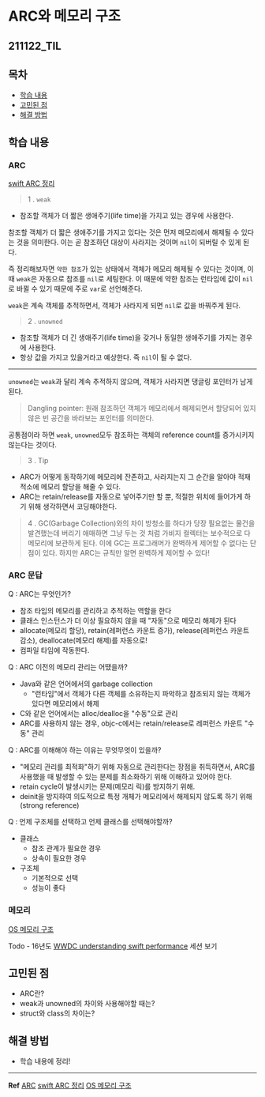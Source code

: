 ﻿# ARC와 메모리 구조

## 211122_TIL

## 목차 
- [학습 내용](#학습-내용) 
- [고민된 점 ](#고민된-점)
- [해결 방법](#해결-방법)


## 학습 내용

### ARC 

[swift ARC 정리](https://leechamin.tistory.com/528?category=941561)


> 1 . `weak`

- 참조할 객체가 더 짧은 생애주기(life time)을 가지고 있는 경우에 사용한다. 

참조할 객체가 더 짧은 생애주기를 가지고 있다는 것은 먼저 메모리에서 해제될 수 있다는 것을 의미한다. 이는 곧 참조하던 대상이 사라지는 것이며 `nil`이 되버릴 수 있게 된다. 

즉 정리해보자면 `약한 참조`가 있는 상태에서 객체가 메모리 해제될 수 있다는 것이며, 이 때 `weak`은 자동으로 참조를 `nil`로 세팅한다. 이 때문에 약한 참조는 런타임에 값이 `nil`로 바뀔 수 있기 때문에 주로 `var`로 선언해준다.  

`weak`은 계속 객체를 추적하면서, 객체가 사라지게 되면 `nil`로 값을 바꿔주게 된다. 

> 2 . `unowned`

- 참조할 객체가 더 긴 생애주기(life time)을 갖거나 동일한 생애주기를 가지는 경우에 사용한다. 
- 항상 값을 가지고 있을거라고 예상한다. 즉 `nil`이 될 수 없다. 

---

`unowned`는 `weak`과 달리 계속 추적하지 않으며, 객체가 사라지면 댕글링 포인터가 남게 된다. 

> Dangling pointer: 원래 참조하던 객체가 메모리에서 해제되면서 할당되어 있지 않은 빈 공간을 바라보는 포인터를 의미한다. 

공통점이라 하면 `weak`, `unowned`모두 참조하는 객체의 reference count를 증가시키지 않는다는 것이다. 

> 3 . Tip

- ARC가 어떻게 동작하기에 메모리에 잔존하고, 사라지는지 그 순간을 알아야 적재적소에 메모리 할당을 해줄 수 있다. 
- ARC는 retain/release를 자동으로 넣어주기만 할 뿐, 적절한 위치에 들어가게 하기 위해 생각하면서 코딩해야한다. 

> 4 . GC(Garbage Collection)와의 차이 
방청소를 하다가 당장 필요없는 물건을 발견했는데 버리기 애매하면 그냥 두는 것 처럼 가비지 컬렉터는 보수적으로 다 메모리에 보관하게 된다. 이에 GC는 프로그래머가 완벽하게 제어할 수 없다는 단점이 있다. 하지만 ARC는 규칙만 알면 완벽하게 제어할 수 있다! 

### ARC 문답

Q : ARC는 무엇인가?

- 참조 타입의 메모리를 관리하고 추적하는 역할을 한다
- 클래스 인스턴스가 더 이상 필요하지 않을 때 "자동"으로 메모리 해제가 된다
- allocate(메모리 할당), retain(레퍼런스 카운트 증가), release(레퍼런스 카운트 감소), deallocate(메모리 해제)를 자동으로!
- 컴파일 타임에 작동한다.

Q : ARC 이전의 메모리 관리는 어땠을까?

- Java와 같은 언어에서의 garbage collection 
    - "런타임"에서 객체가 다른 객체를 소유하는지 파악하고 참조되지 않는 객체가 있다면 메모리에서 해제
- C와 같은 언어에서는 alloc/dealloc을 "수동"으로 관리
- ARC를 사용하지 않는 경우, objc-c에서는 retain/release로 레퍼런스 카운트 "수동" 관리

Q : ARC를 이해해야 하는 이유는 무엇무엇이 있을까?

- "메모리 관리를 최적화"하기 위해 자동으로 관리한다는 장점을 취득하면서, ARC를 사용했을 때 발생할 수 있는 문제를 최소화하기 위해 이해하고 있어야 한다. 
- retain cycle이 발생시키는 문제(메모리 릭)를 방지하기 위해. 
- deinit을 방지하여 의도적으로 특정 개체가 메모리에서 해제되지 않도록 하기 위해(strong reference)

Q : 언제 구조체를 선택하고 언제 클래스를 선택해야할까?

- 클래스 
    - 참조 관계가 필요한 경우 
    - 상속이 필요한 경우 
- 구조체
    - 기본적으로 선택
    - 성능이 좋다
   

### 메모리 

[OS 메모리 구조](https://leechamin.tistory.com/527)

Todo - 16년도 [WWDC understanding swift performance](https://developer.apple.com/videos/play/wwdc2016/416/) 세션 보기 


## 고민된 점 
- ARC란?
- weak과 unowned의 차이와 사용해야할 때는?
- struct와 class의 차이는?

## 해결 방법 
- 학습 내용에 정리!
---

**Ref**
[ARC](https://docs.swift.org/swift-book/LanguageGuide/AutomaticReferenceCounting.html)
[swift ARC 정리](https://leechamin.tistory.com/528?category=941561)
[OS 메모리 구조](https://leechamin.tistory.com/527)
